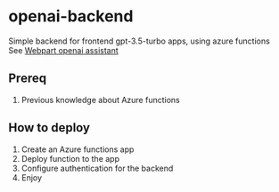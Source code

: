 # openai-backend

Simple backend for frontend gpt-3.5-turbo apps, using azure functions   
See [Webpart openai assistant](https://github.com/tarzzi/webpart-openai-assistant)

## Prereq
1. Previous knowledge about Azure functions

## How to deploy

1. Create an Azure functions app
2. Deploy function to the app
3. Configure authentication for the backend
4. Enjoy
